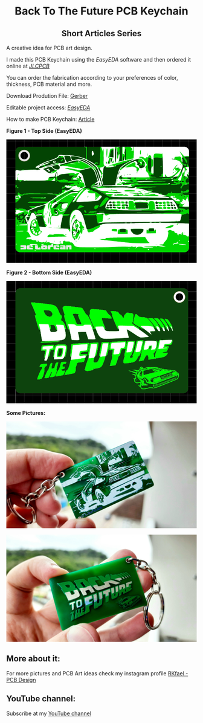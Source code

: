 <h1 align="center"> Back To The Future PCB Keychain </h1>

<h2 align="center"> Short Articles Series </h2>

A creative idea for PCB art design.

I made this PCB Keychain using the *EasyEDA* software and then ordered it online at [*JLCPCB*](https://jlcpcb.com/IRG)

You can order the fabrication according to your preferences of color, thickness, PCB material and more.

Download Prodution File: [Gerber](https://github.com/rkfael/PCB-Keychain-Back-To-The-Future/blob/main/Gerber_BACK_TO_THE_FUTURE%20-%20PCB_KEYCHAIN.zip)

Editable project access: [*EasyEDA*](link)

How to make PCB Keychain: [Article](https://github.com/rkfael/PCB-Keychain)

**Figure 1 - Top Side (EasyEDA)**

![showcase](https://github.com/rkfael/PCB-Keychain-Back-To-The-Future/blob/main/rootimages/Figure%201%20-%20Top%20Side%20(EasyEDA).png)

**Figure 2 - Bottom Side (EasyEDA)**

![showcase](https://github.com/rkfael/PCB-Keychain-Back-To-The-Future/blob/main/rootimages/Figure%202%20-%20Bottom%20Side%20(EasyEDA).png)

**Some Pictures:**

![showcase](https://github.com/rkfael/PCB-Keychain-Back-To-The-Future/blob/main/rootimages/Figure%203%20-%20Top%20Side.jpg)

![showcase](https://github.com/rkfael/PCB-Keychain-Back-To-The-Future/blob/main/rootimages/Figure%204%20-%20Bottom%20Side.jpg)

## More about it:

For more pictures and PCB Art ideas check my instagram profile [RKfael - PCB Design](https://www.instagram.com/rkfael_pcb_design/)

## YouTube channel:

Subscribe at my [YouTube channel](https://www.youtube.com/channel/UCUXV45PUONuPi8HNMYXnK5g)

